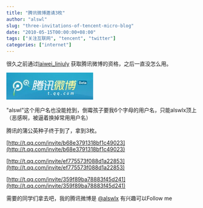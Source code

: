 ```yaml
---
title: "腾讯微博邀请3枚"
author: "alswl"
slug: "three-invitations-of-tencent-micro-blog"
date: "2010-05-15T00:00:00+08:00"
tags: ["关注互联网", "tencent", "twitter"]
categories: ["internet"]
---
```


很久之前通过[laiwei_linjuly](http://baiduer.net/) 获取腾讯微博的资格，之后一直没怎么用。

![image](../../static/images/upload_dropbox/201005/t_qq_logo.jpg)

"alswl"这个用户名也没能抢到，倒霉孩子要我6个字母的用户名，只能alswlx顶上（恶感啊，被逼着换掉常用用户名）

腾讯的蒲公英种子终于到了，拿到3枚。

[http://t.qq.com/invite/b68e3791318bf1c49023](http://t.qq.com/invite/b68e3791318bf1c49023)

[http://t.qq.com/invite/ef775573f088d1a22853](http://t.qq.com/invite/ef775573f088d1a22853)

[http://t.qq.com/invite/359f89ba78883f45d241](http://t.qq.com/invite/359f89ba78883f45d241)

需要的同学们拿去吧，我的腾讯微博是 [@alswlx](http://t.qq.com/alswlx) 有兴趣可以Follow me

